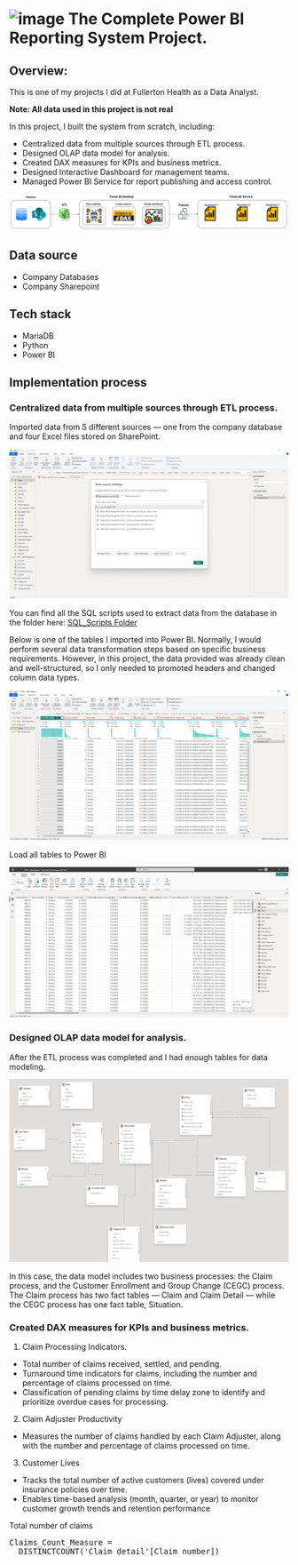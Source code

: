 # <img width="40" height="40" alt="image" src="https://github.com/user-attachments/assets/dceb37ea-2ace-4d95-9b64-20590be3aaaa" /> The Complete Power BI Reporting System Project.

## Overview:

This is one of my projects I did at Fullerton Health as a Data Analyst.

**Note: All data used in this project is not real**

In this project, I built the system from scratch, including:

- Centralized data from multiple sources through ETL process.
- Designed OLAP data model for analysis.
- Created DAX measures for KPIs and business metrics.
- Designed Interactive Dashboard for management teams.
- Managed Power BI Service for report publishing and access control.

![process.png](https://github.com/thanhluan13062000/DA_Project_Document/blob/main/FullertonHealth_Project/Pictures/process.png)

## Data source

- Company Databases
- Company Sharepoint

## Tech stack

- MariaDB
- Python
- Power BI

## Implementation process

### Centralized data from multiple sources through ETL process.

Imported data from 5 different sources — one from the company database and four Excel files stored on SharePoint.

![import_source.png](https://github.com/thanhluan13062000/DA_Project_Document/blob/main/FullertonHealth_Project/Pictures/import_source.png)

You can find all the SQL scripts used to extract data from the database in the folder here: [SQL_Scripts Folder](https://github.com/thanhluan13062000/DA_Project_Document/tree/main/FullertonHealth_Project/SQL_Scripts)

Below is one of the tables I imported into Power BI. Normally, I would perform several data transformation steps based on specific business requirements. However, in this project, the data provided was already clean and well-structured, so I only needed to promoted headers and changed column data types.

![imported_data.png](https://github.com/thanhluan13062000/DA_Project_Document/blob/main/FullertonHealth_Project/Pictures/imported_data.png)

Load all tables to Power BI

![afterETL.png](https://github.com/thanhluan13062000/DA_Project_Document/blob/main/FullertonHealth_Project/Pictures/afterETL.png)

### Designed OLAP data model for analysis.

After the ETL process was completed and I had enough tables for data modeling.

![datamodeling.png](https://github.com/thanhluan13062000/DA_Project_Document/blob/main/FullertonHealth_Project/Pictures/datamodeling.png)

In this case, the data model includes two business processes:
the Claim process, and the Customer Enrollment and Group Change (CEGC) process.
The Claim process has two fact tables — Claim and Claim Detail — while the CEGC process has one fact table, Situation.

### Created DAX measures for KPIs and business metrics.

1. Claim Processing Indicators.

- Total number of claims received, settled, and pending.
- Turnaround time indicators for claims, including the number and percentage of claims processed on time.
- Classification of pending claims by time delay zone to identify and prioritize overdue cases for processing.

2. Claim Adjuster Productivity

- Measures the number of claims handled by each Claim Adjuster, along with the number and percentage of claims processed on time.

3. Customer Lives

- Tracks the total number of active customers (lives) covered under insurance policies over time.
- Enables time-based analysis (month, quarter, or year) to monitor customer growth trends and retention performance

Total number of claims

<pre>
Claims_Count_Measure = 
  DISTINCTCOUNT('Claim detail'[Claim number])
</pre>
